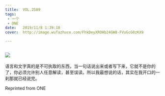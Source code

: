 ```yaml
---
title:	VOL.2589
tags:
 - 一个
 - ONE
date:	2019/11/8 1:39:18
cover:	http://image.wufazhuce.com/FhkDeyXROAb24GW8-FVuGcG0zKX9

---
```

![](http://image.wufazhuce.com/FhkDeyXROAb24GW8-FVuGcG0zKX9)
---

语言和文字真的是不可执取的东西，当一句话说出来或者写下来，它就不是你的了，你必须允许别人任意解读，甚至误读。所以我最想说的话，其实在我开口的一刹那就已经说完。
 
Reprinted from ONE
